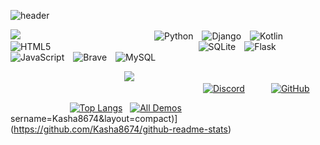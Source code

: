 ![header](https://capsule-render.vercel.app/api?type=wave&color=auto&height=300&section=header&text=Hello%20I'm%20Kasha&fontSize=90)


![](https://capsule-render.vercel.app/api?type=transparent&color=auto&height=123&section=header&text=🛠%20Tech%20Stack%20🛠&fontSize=40)                ![Python](https://img.shields.io/badge/python-3670A0?style=for-the-badge&logo=python&logoColor=white) ![Django](https://img.shields.io/badge/django-%23092E20.svg?style=for-the-badge&logo=django&logoColor=white) ![Kotlin](https://img.shields.io/badge/kotlin-%230095D5.svg?style=for-the-badge&logo=kotlin&logoColor=white) ![HTML5](https://img.shields.io/badge/html5-%23E34F26.svg?style=for-the-badge&logo=html5&logoColor=white)
&nbsp;&nbsp;&nbsp;&nbsp;&nbsp;&nbsp;&nbsp;&nbsp;&nbsp;&nbsp;&nbsp;&nbsp;&nbsp;&nbsp;&nbsp;&nbsp;&nbsp;&nbsp;&nbsp;&nbsp;&nbsp;&nbsp;&nbsp;&nbsp;&nbsp;&nbsp;&nbsp;&nbsp;&nbsp;&nbsp;&nbsp;&nbsp;&nbsp;&nbsp;&nbsp;&nbsp;&nbsp;&nbsp;&nbsp;&nbsp;&nbsp;&nbsp;&nbsp;&nbsp;&nbsp;&nbsp;&nbsp;&nbsp;&nbsp;&nbsp;&nbsp;&nbsp;&nbsp;&nbsp;&nbsp;&nbsp;&nbsp;&nbsp;
![SQLite](https://img.shields.io/badge/sqlite-%2307405e.svg?style=for-the-badge&logo=sqlite&logoColor=white) ![Flask](https://img.shields.io/badge/flask-%23000.svg?style=for-the-badge&logo=flask&logoColor=white) ![JavaScript](https://img.shields.io/badge/JavaScript-F7DF1E?style=for-the-badge&logo=JavaScript&logoColor=FFFFFF) ![Brave](https://img.shields.io/badge/Brave-FB542B?style=for-the-badge&logo=Brave&logoColor=white) ![MySQL](https://img.shields.io/badge/mysql-%2300f.svg?style=for-the-badge&logo=mysql&logoColor=white)

             ![](https://capsule-render.vercel.app/api?type=transparent&color=auto&height=123&section=header&text=📫%20Contact%20📫&fontSize=30)                       [![Discord](https://img.shields.io/badge/Discord-%237289DA.svg?style=for-the-badge&logo=discord&logoColor=white)](https://discord.com/users/851017204245069874)   [![GitHub](https://img.shields.io/badge/github-%23121011.svg?style=for-the-badge&logo=github&logoColor=white)](https://github.com/Kasha8674)

&nbsp;&nbsp;&nbsp;&nbsp;&nbsp;&nbsp;&nbsp;&nbsp;&nbsp;&nbsp;&nbsp;&nbsp;&nbsp;&nbsp;&nbsp;&nbsp;&nbsp;&nbsp;&nbsp;&nbsp;&nbsp;&nbsp;&nbsp;&nbsp;[![Top Langs](https://github-readme-stats.vercel.app/api/top-langs/?username=Kasha8674&layout=compact)](https://github.com/Kasha8674/github-readme-stats)&nbsp;&nbsp;&nbsp;[![All Demos](https://github-readme-stats.vercel.app/api/top-langs/?username=Kasha8674&layout=compact)](https://github.com/Kasha8674/github-readme-stats)
sername=Kasha8674&layout=compact)](https://github.com/Kasha8674/github-readme-stats)

